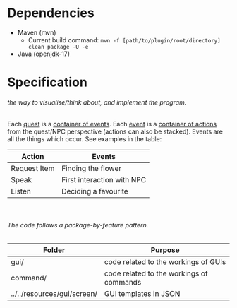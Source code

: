 # Dependencies
- Maven (mvn)
    - Current build command: ``mvn -f [path/to/plugin/root/directory] clean package -U -e``
- Java (openjdk-17)

# Specification
###### the way to visualise/think about, and implement the program.
Each <ins>quest</ins> is a <ins>container of events</ins>. Each <ins>event</ins> is a <ins>container of actions</ins> from the quest/NPC perspective (actions can also be stacked). Events are all the things which occur. See examples in the table:

| Action         | Events                                |
|----------------|---------------------------------------|
| Request Item   | Finding the flower                    |
| Speak          | First interaction with NPC            |
| Listen         | Deciding a favourite                  |

<br>

###### The code follows a package-by-feature pattern.

| Folder                      | Purpose                                  |
|-----------------------------|------------------------------------------|
| gui/                        | code related to the workings of GUIs     |
| command/                    | code related to the workings of commands |
| ../../resources/gui/screen/ | GUI templates in JSON                    |